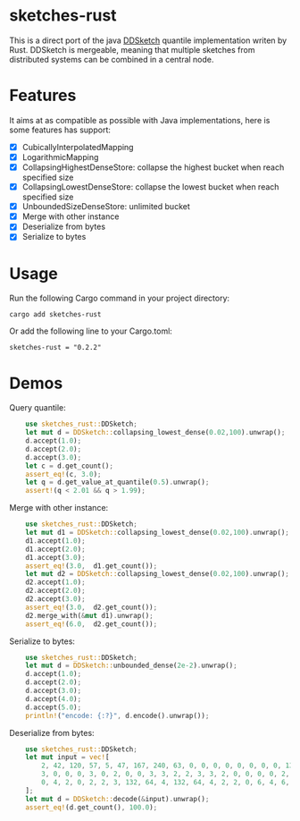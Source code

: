 # sketches-rust
This is a direct port of the java [DDSketch](https://github.com/DataDog/sketches-java) quantile implementation writen by Rust. DDSketch is mergeable, meaning that multiple sketches from distributed systems can be combined in a central node.

# Features
It aims at as compatible as possible with Java implementations, here is some features has support: 
- [x] CubicallyInterpolatedMapping 
- [x] LogarithmicMapping
- [x] CollapsingHighestDenseStore: collapse the highest bucket when reach specified size
- [x] CollapsingLowestDenseStore: collapse the lowest bucket when reach specified size
- [x] UnboundedSizeDenseStore: unlimited bucket
- [x] Merge with other instance
- [x] Deserialize from bytes
- [x] Serialize to bytes

# Usage

Run the following Cargo command in your project directory:
```
cargo add sketches-rust
```


Or add the following line to your Cargo.toml:
```
sketches-rust = "0.2.2"
```

# Demos
Query quantile:
```rust
    use sketches_rust::DDSketch;
    let mut d = DDSketch::collapsing_lowest_dense(0.02,100).unwrap();
    d.accept(1.0);
    d.accept(2.0);
    d.accept(3.0);
    let c = d.get_count();
    assert_eq!(c, 3.0);
    let q = d.get_value_at_quantile(0.5).unwrap();
    assert!(q < 2.01 && q > 1.99);
```

Merge with other instance:
```rust
    use sketches_rust::DDSketch;
    let mut d1 = DDSketch::collapsing_lowest_dense(0.02,100).unwrap();
    d1.accept(1.0);
    d1.accept(2.0);
    d1.accept(3.0);
    assert_eq!(3.0,  d1.get_count());
    let mut d2 = DDSketch::collapsing_lowest_dense(0.02,100).unwrap();
    d2.accept(1.0);
    d2.accept(2.0);
    d2.accept(3.0);
    assert_eq!(3.0,  d2.get_count());
    d2.merge_with(&mut d1).unwrap();
    assert_eq!(6.0,  d2.get_count());
```

Serialize to bytes:
```rust
    use sketches_rust::DDSketch;
    let mut d = DDSketch::unbounded_dense(2e-2).unwrap();
    d.accept(1.0);
    d.accept(2.0);
    d.accept(3.0);
    d.accept(4.0);
    d.accept(5.0);
    println!("encode: {:?}", d.encode().unwrap());

```

Deserialize from bytes:
```rust
    use sketches_rust::DDSketch;
    let mut input = vec![
        2, 42, 120, 57, 5, 47, 167, 240, 63, 0, 0, 0, 0, 0, 0, 0, 0, 13, 50, 130, 1, 2, 136, 32, 0,
        3, 0, 0, 0, 3, 0, 2, 0, 0, 3, 3, 2, 2, 3, 3, 2, 0, 0, 0, 0, 2, 0, 2, 2, 2, 4, 4, 132, 64,
        0, 4, 2, 0, 2, 2, 3, 132, 64, 4, 132, 64, 4, 2, 2, 0, 6, 4, 6, 132, 64, 2, 6,
    ];
    let mut d = DDSketch::decode(&input).unwrap();
    assert_eq!(d.get_count(), 100.0);
```

